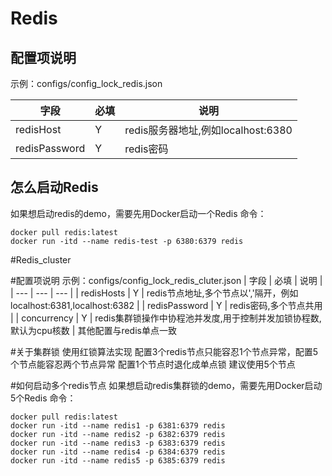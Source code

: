 # Redis

## 配置项说明
示例：configs/config_lock_redis.json

| 字段 | 必填 | 说明 |
| --- | --- | --- |
| redisHost | Y | redis服务器地址,例如localhost:6380 |
| redisPassword | Y | redis密码 |

## 怎么启动Redis
如果想启动redis的demo，需要先用Docker启动一个Redis
命令：
```shell
docker pull redis:latest
docker run -itd --name redis-test -p 6380:6379 redis
```

#Redis_cluster

#配置项说明
示例：configs/config_lock_redis_cluter.json
| 字段 | 必填 | 说明 |
| --- | --- | --- |
| redisHosts | Y | redis节点地址,多个节点以','隔开，例如localhost:6381,localhost:6382 |
| redisPassword | Y | redis密码,多个节点共用 |
| concurrency | Y | redis集群锁操作中协程池并发度,用于控制并发加锁协程数,默认为cpu核数 |
其他配置与redis单点一致

#关于集群锁
使用红锁算法实现
配置3个redis节点只能容忍1个节点异常，配置5个节点能容忍两个节点异常
配置1个节点时退化成单点锁
建议使用5个节点

#如何启动多个redis节点
如果想启动redis集群锁的demo，需要先用Docker启动5个Redis
命令：
```shell
docker pull redis:latest
docker run -itd --name redis1 -p 6381:6379 redis
docker run -itd --name redis2 -p 6382:6379 redis
docker run -itd --name redis3 -p 6383:6379 redis
docker run -itd --name redis4 -p 6384:6379 redis
docker run -itd --name redis5 -p 6385:6379 redis
```
